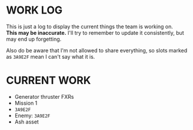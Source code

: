 # WORK LOG
This is just a log to display the current things the team is working on.  
**This may be inaccurate.** I'll try to remember to update it consistently, but may end up forgetting.

Also do be aware that I'm not allowed to share everything, so slots marked as `3A9E2F` mean I can't say what it is.

# CURRENT WORK
- Generator thruster FXRs
- Mission 1
- `3A9E2F`
- Enemy: `3A9E2F`
- Ash asset
